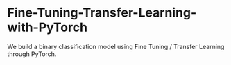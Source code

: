 # Fine-Tuning-Transfer-Learning-with-PyTorch
We build a binary classification model using Fine Tuning / Transfer Learning through PyTorch.
